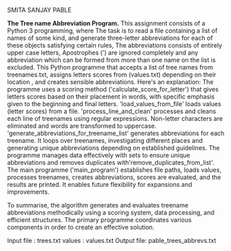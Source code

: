 SMITA SANJAY PABLE

**The Tree name Abbreviation Program.**
This assignment consists of a Python 3 programming, where The task is to read a file containing a list of names of some kind, and generate three-letter abbreviations for each of these objects satisfying certain rules,
The abbreviations consists of entirely upper case letters, Apostrophes (') are ignored completely and any abbreviation which can be formed from more than one name on the list is excluded.
This Python programme that accepts a list of tree names from treenames.txt, assigns letters scores from (values.txt) depending on their location , and creates sensible abbreviations. Here's an explanation:
The programme uses a scoring method ('calculate_score_for_letter') that gives letters scores based on their placement in words, with specific emphasis given to the beginning and final letters.
'load_values_from_file' loads values (letter scores) from a file.
'process_line_and_clean' processes and cleans each line of treenames using regular expressions. Non-letter characters are eliminated and words are transformed to uppercase.
'generate_abbreviations_for_treename_list' generates abbreviations for each treename. It loops over treenames, investigating different places and generating unique abbreviations depending on established guidelines.
The programme manages data effectively with sets to ensure unique abbreviations and removes duplicates with'remove_duplicates_from_list'.
The main programme ('main_program') establishes file paths, loads values, processes treenames, creates abbreviations, scores are evaluated, and the results are printed. It enables future flexibility for expansions and improvements.

To summarise, the algorithm generates and evaluates treename abbreviations methodically using a scoring system, data processing, and efficient structures. The primary programme coordinates various components in order to create an effective solution.

Input file : trees.txt
values : values.txt
Output file: pable_trees_abbrevs.txt
